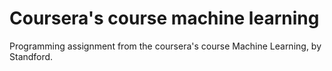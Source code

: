 # Coursera's course machine learning 
Programming assignment from the coursera's course Machine Learning, by Standford.
